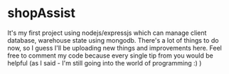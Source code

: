 # shopAssist


It's my first project using nodejs/expressjs which can manage client database, warehouse state using mongodb.
There's a lot of things to do now, so I guess I'll be uploading new things and improvements here. 
Feel free to comment my code because every single tip from you would be helpful (as I said - I'm still going into the world of programming :) )
